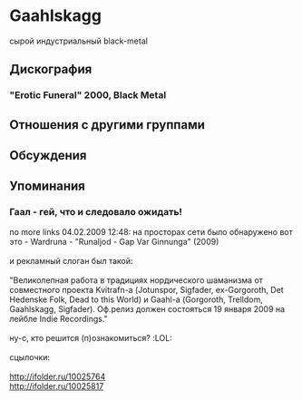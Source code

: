 # Gaahlskagg

сырой индустриальный black-metal

## Дискография

### "Erotic Funeral" 2000, Black Metal




## Отношения с другими группами


## Обсуждения


## Упоминания

### Гаал - гей, что и следовало ожидать!

no more links 04.02.2009 12:48:
на просторах сети было обнаружено вот это - Wardruna - "Runaljod - Gap Var Ginnunga" (2009)<BR><BR>и рекламный слоган был такой:<BR><BR>"Великолепная работа в традициях нордического шаманизма от совместного проекта Kvitrafn-а (Jotunspor, Sigfader, ех-Gorgoroth, Det Hedenske Folk, Dead to this World) и Gaahl-а (Gorgoroth, Trelldom, Gaahlskagg, Sigfader). Оф.релиз должен состояться 19 января 2009 на лейбле Indie Recordings."<BR><BR>ну-с, кто решится (п)ознакомиться? :LOL:<BR><BR>сцылочки:<BR><BR><A HREF="http://ifolder.ru/10025764" TARGET="_blank">http://ifolder.ru/10025764</A><BR><A HREF="http://ifolder.ru/10025817" TARGET="_blank">http://ifolder.ru/10025817</A>

